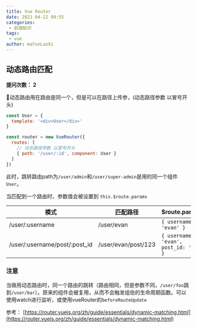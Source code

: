 ```yaml
---
title: Vue Router
date: 2021-04-22 09:55
categories:
 - 前端知识
tags:
 - vue
author: maYunLaoXi
---
```


## 动态路由匹配

**提问次数： 2**

动态路由用在路由是同一个，但是可以在路径上传参，(动态路径参数 以冒号开头)

```javascript
const User = {
  template: '<div>User</div>'
}

const router = new VueRouter({
  routes: [
    // 动态路径参数 以冒号开头
    { path: '/user/:id', component: User }
  ]
})
```

此时，跳转路由path为`/user/admin`和`/user/super-admin`是用的同一个组件`User`。

当匹配到一个路由时，参数值会被设置到 `this.$route.params`

| 模式                          | 匹配路径            | $route.params                          |
| ----------------------------- | ------------------- | -------------------------------------- |
| /user/:username               | /user/evan          | `{ username: 'evan' }`                 |
| /user/:username/post/:post_id | /user/evan/post/123 | `{ username: 'evan', post_id: '123' }` |

### 注意

当做用动态路由时，同一个路由的跳转（路由相同，但是参数不同，`/user/foo`跳到`/user/bar`）。原来的组件会被复用，从而不会触发组伯的生命周期函数。可以使用watch进行监听，或使用vueRouter的`beforeRouteUpdate`

参考： [https://router.vuejs.org/zh/guide/essentials/dynamic-matching.html](https://router.vuejs.org/zh/guide/essentials/dynamic-matching.html)
